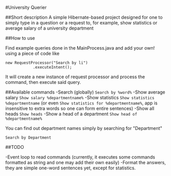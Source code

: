 #University Querier

##Short description
A simple Hibernate-based project designed for one to simply type in a question or a request to, for example, show statistics or average salary of a university department

##How to use

Find example queries done in the MainProcess.java and add your own! using a piece of code like
```
new RequestProcessor("Search by li")
			.executeIntent();
```
It will create a new instance of request processor and process the command, then execute said query. 

##Available commands
-Search (globally) ``Search by %word%``
-Show average salary ``Show salary %departmentname%``
-Show statistics ``Show statistics %departmentname`` (or even ``Show statistics for %departmentname%``, app is insensitive to extra words so one can form entire sentences) 
-Show all heads ``Show heads``
-Show a head of a department ``Show head of %departmentname%``

You can find out department names simply by searching for "Department"
```
Search by Department
```
##TODO

-Event loop to read commands (currently, it executes some commands formatted as string and one may add their own easily)
-Format the answers, they are simple one-word sentences yet, except for statistics.